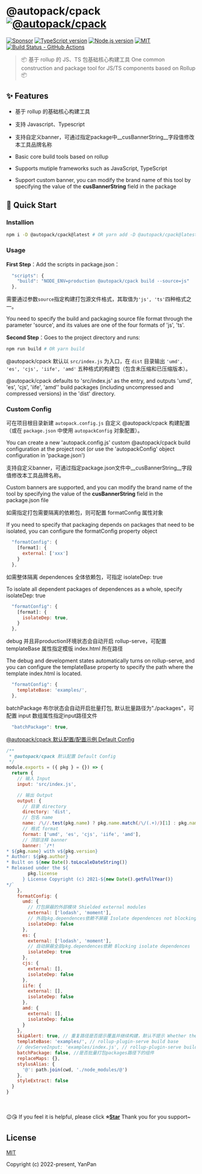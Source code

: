 <!-- <img src="icon.png" align="right" /> -->

# @autopack/cpack [![@autopack/cpack](https://cdn.rawgit.com/sindresorhus/awesome/d7305f38d29fed78fa85652e3a63e154dd8e8829/media/badge.svg)](https://github.com/yanppanmichael/autopack-cpack#readme)

[![Sponsor][sponsor-badge]][sponsor]
[![TypeScript version][ts-badge]][typescript-4-0]
[![Node.js version][nodejs-badge]][nodejs]
[![MIT][license-badge]][license]
[![Build Status - GitHub Actions][gha-badge]][gha-ci]

> 📦 基于 rollup 的 JS、TS 包基础核心构建工具
> One common construction and package tool for JS/TS components based on Rollup 📦

## ✨ Features

- 基于 rollup 的基础核心构建工具
- 支持 Javascript、Typescript
- 支持自定义banner，可通过指定package中__cusBannerString__字段值修改本工具品牌名称

- Basic core build tools based on rollup
- Supports mutiple frameworks such as JavaScript, TypeScript
- Support custom banner, you can modify the brand name of this tool by specifying the value of the __cusBannerString__ field in the package

## 🚀 Quick Start

### Installion

```bash
npm i -D @autopack/cpack@latest # OR yarn add -D @autopack/cpack@latest
```

### Usage

**First Step**：Add the scripts in package.json：

```js
  "scripts": {
    "build": "NODE_ENV=production @autopack/cpack build --source=js"
  },
```

需要通过参数`source`指定构建打包源文件格式，其取值为`'js', 'ts'`四种格式之一。

You need to specify the build and packaging source file format through the parameter 'source', and its values are one of the four formats of 'js', 'ts'.

**Second Step**：Goes to the project directory and runs:

```bash
npm run build # OR yarn build
```

@autopack/cpack 默认以 `src/index.js` 为入口，在 `dist` 目录输出 `'umd', 'es', 'cjs', 'iife', 'amd'` 五种格式的构建包（包含未压缩和已压缩版本）。

@autopack/cpack defaults to 'src/index.js' as the entry, and outputs 'umd', 'es', 'cjs', 'iife', 'amd'' build packages (including uncompressed and compressed versions) in the 'dist' directory.

### Custom Config

可在项目根目录新建 `autopack.config.js` 自定义 @autopack/cpack 构建配置（或在 `package.json` 中使用 `autopackConfig` 对象配置）。

You can create a new 'autopack.config.js' custom @autopack/cpack build configuration at the project root (or use the 'autopackConfig' object configuration in 'package.json')

支持自定义banner，可通过指定package.json文件中__cusBannerString__字段值修改本工具品牌名称。

Custom banners are supported, and you can modify the brand name of the tool by specifying the value of the __cusBannerString__ field in the package.json file

如需指定打包需要隔离的依赖包，则可配置 formatConfig 属性对象

If you need to specify that packaging depends on packages that need to be isolated, you can configure the formatConfig property object

```js
  "formatConfig": {
    [format]: {
      external: ['xxx']
    }
  },
```

如需整体隔离 dependences 全体依赖包，可指定 isolateDep: true

To isolate all dependent packages of dependences as a whole, specify isolateDep: true

```js
  "formatConfig": {
    [format]: {
      isolateDep: true,
    }
  },
```

debug 并且非production环境状态会自动开启 rollup-serve，可配置 templateBase 属性指定模版 index.html 所在路径

The debug and development states automatically turns on rollup-serve, and you can configure the templateBase property to specify the path where the template index.html is located.

```js
  "formatConfig": {
    templateBase: 'examples/',
  },
```

batchPackage 布尔状态会自动开启批量打包, 默认批量路径为"./packages"，可配置 input 数组属性指定input路径文件

```js
  "batchPackage": true,
```

[@autopack/cpack 默认配置/配置示例 Default Config]()

```js
/**
 * @autopack/cpack 默认配置 Default Config
 */
module.exports = ({ pkg } = {}) => {
  return {
    // 输入 Input
    input: 'src/index.js',

    // 输出 Output
    output: {
      // 目录 directory
      directory: 'dist',
      // 包名 name
      name: /\//.test(pkg.name) ? pkg.name.match(/\/(.+)/)[1] : pkg.name,
      // 格式 format
      format: ['umd', 'es', 'cjs', 'iife', 'amd'],
      // 顶部注释 banner
      banner: `/*!
* ${pkg.name} with v${pkg.version}
* Author: ${pkg.author}
* Built on ${new Date().toLocaleDateString()}
* Released under the ${
        pkg.license
      } License Copyright (c) 2021-${new Date().getFullYear()}
*/`
    },
    formatConfig: {
      umd: {
        // 打包屏蔽的外部模块 Shielded external modules
        external: ['lodash', 'moment'],
        // 外部pkg.dependences依赖不屏蔽 Isolate dependences not blocking
        isolateDep: false
      },
      es: {
        external: ['lodash', 'moment'],
        // 自动屏蔽全部pkg.dependences依赖 Blocking isolate dependences
        isolateDep: true
      },
      cjs: {
        external: [],
        isolateDep: false
      },
      iife: {
        external: [],
        isolateDep: false
      },
      amd: {
        external: [],
        isolateDep: false
      }
    },
    skipAlert: true, // 重复路径是否提示覆盖并继续构建，默认不提示 Whether the duplicate path prompts to override and continue building, it is not prompted by default
    templateBase: 'examples/', // rollup-plugin-serve build base
    // devServeInput: 'examples/index.js', // rollup-plugin-serve build input file
    batchPackage: false, //是否批量打包packages路径下的组件
    replaceMaps: {},
    stylusAlias: {
      '@': path.join(cwd, './node_modules/@')
    },
    styleExtract: false
  }
}
```

<br>
<br>
😉😘 If you feel it is helpful, please click <b>⭐️<a href="https://github.com/YanPanMichael/@autopack/cpack.git">Star</a></b> Thank you for you support~

## License

[MIT](http://opensource.org/licenses/MIT)

Copyright (c) 2022-present, YanPan

[ts-badge]: https://img.shields.io/badge/TypeScript-4.0-blue.svg
[nodejs-badge]: https://img.shields.io/badge/Node.js->=12.0-blue.svg
[nodejs]: https://nodejs.org/dist/latest-v8.x/docs/api/
[gha-badge]: https://github.com/jsynowiec/node-typescript-boilerplate/actions/workflows/nodejs.yml/badge.svg
[gha-ci]: https://github.com/jsynowiec/node-typescript-boilerplate/actions/workflows/nodejs.yml
[typescript]: https://www.typescriptlang.org/
[typescript-4-0]: https://devblogs.microsoft.com/typescript/announcing-typescript-4-0/
[license-badge]: https://img.shields.io/badge/license-MIT-blue.svg
[license]: https://github.com/jsynowiec/node-typescript-boilerplate/blob/main/LICENSE
[sponsor-badge]: https://img.shields.io/badge/♥-Sponsor-fc0fb5.svg
[sponsor]: https://github.com/YanPanMichael/@autopack/cpack
[jest]: https://facebook.github.io/jest/
[eslint]: https://github.com/eslint/eslint
[wiki-js-tests]: https://github.com/jsynowiec/node-typescript-boilerplate/wiki/Unit-tests-in-plain-JavaScript
[prettier]: https://prettier.io
[volta]: https://volta.sh
[volta-getting-started]: https://docs.volta.sh/guide/getting-started
[volta-tomdale]: https://twitter.com/tomdale/status/1162017336699838467?s=20
[gh-actions]: https://github.com/features/actions
[repo-template-action]: https://github.com/jsynowiec/node-typescript-boilerplate/generate
[esm]: https://developer.mozilla.org/en-US/docs/Web/JavaScript/Guide/Modules
[sindresorhus-esm]: https://gist.github.com/sindresorhus/a39789f98801d908bbc7ff3ecc99d99c
[dynamic-import]: https://v8.dev/features/dynamic-import